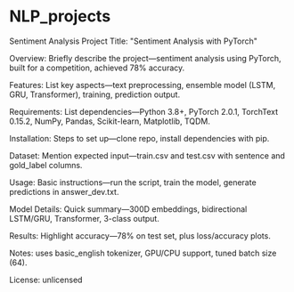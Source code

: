 # NLP_projects
Sentiment Analysis
Project Title: "Sentiment Analysis with PyTorch"

Overview: Briefly describe the project—sentiment analysis using PyTorch, built for a competition, achieved 78% accuracy.

Features: List key aspects—text preprocessing, ensemble model (LSTM, GRU, Transformer), training, prediction output.

Requirements: List dependencies—Python 3.8+, PyTorch 2.0.1, TorchText 0.15.2, NumPy, Pandas, Scikit-learn, Matplotlib, TQDM.

Installation: Steps to set up—clone repo, install dependencies with pip.

Dataset: Mention expected input—train.csv and test.csv with sentence and gold_label columns.

Usage: Basic instructions—run the script, train the model, generate predictions in answer_dev.txt.

Model Details: Quick summary—300D embeddings, bidirectional LSTM/GRU, Transformer, 3-class output.

Results: Highlight accuracy—78% on test set, plus loss/accuracy plots.

Notes: uses basic_english tokenizer, GPU/CPU support, tuned batch size (64).

License:  unlicensed 


